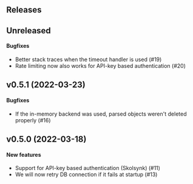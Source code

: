 ## Releases

## Unreleased
#### Bugfixes
  - Better stack traces when the timeout handler is used (#19)
  - Rate limiting now also works for API-key based authentication (#20)

## v0.5.1 (2022-03-23)
#### Bugfixes
  - If the in-memory backend was used, parsed objects weren't deleted
    properly (#16)

## v0.5.0 (2022-03-18)
#### New features
  - Support for API-key based authentication (Skolsynk) (#11)
  - We will now retry DB connection if it fails at startup (#13)
